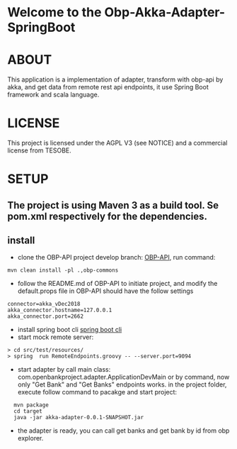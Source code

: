 Welcome to the Obp-Akka-Adapter-SpringBoot
===============================

# ABOUT

This application is a implementation of adapter, transform with obp-api by akka, and get data from remote rest api endpoints, it use Spring Boot framework and scala language.



# LICENSE

This project is licensed under the AGPL V3 (see NOTICE) and a commercial license from TESOBE.

# SETUP

The project is using Maven 3 as a build tool.
Se pom.xml respectively for the dependencies.
--
## install
* clone the OBP-API project develop branch: [OBP-API](https://github.com/OpenBankProject/OBP-API.git), run command: 
```
mvn clean install -pl .,obp-commons
```
* follow the README.md of OBP-API to initiate project, and modify the default.props file in OBP-API should have the follow settings
```
connector=akka_vDec2018
akka_connector.hostname=127.0.0.1
akka_connector.port=2662
```

* install spring boot cli [spring boot cli](https://docs.spring.io/spring-boot/docs/current/reference/html/getting-started-installing-spring-boot.html#getting-started-installing-the-cli)
* start mock remote server:
```
> cd src/test/resources/
> spring  run RemoteEndpoints.groovy -- --server.port=9094
```
* start adapter by call main class: com.openbankproject.adapter.ApplicationDevMain
or by command, now only "Get Bank" and "Get Banks" endpoints works.
in the project folder, execute follow command to pacakge and start project:

```
  mvn package
  cd target
  java -jar akka-adapter-0.0.1-SNAPSHOT.jar
```
* the adapter is ready, you can call get banks and get bank by id from obp explorer.